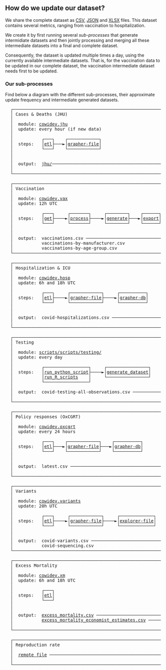 ## How do we update our dataset?
We share the complete dataset as [CSV](https://covid.ourworldindata.org/data/owid-covid-data.csv),
[JSON](https://covid.ourworldindata.org/data/owid-covid-data.json)
and [XLSX](https://covid.ourworldindata.org/data/owid-covid-data.xlsx) files. This dataset contains several metrics, ranging
from vaccination to hospitalization.

We create it by first running several _sub-processes_ that generate intermidiate datasets and then jointly processing and merging all these intermediate datasets into a final and complete dataset.  

Consequently, the dataset is updated multiple times a day, using the currently available intermediate datasets. That is, for the vaccination data to be updated in our complete dataset, the vaccination intermediate dataset needs first to be updated.



### Our sub-processes
Find below a diagram with the different sub-processes, their approximate update frequency and intermediate generated datasets.

<pre>
  ┌──────────────────────────────────────────────────────────┐
  │ Cases & Deaths (JHU)                                     │
  │                                                          │
  │  module: <a href="../../scripts/src/cowidev/jhu/__main__.py">cowidev.jhu</a>                                     │
  │  update: every hour (if new data)                        │
  │                                                          │
  │           ┌───┐    ┌────────────┐                        │
  │  steps:   │<a href="../../scripts/src/cowidev/jhu/__main__.py">etl</a>├───►│<a href="../../scripts/src/cowidev/jhu/__main__.py">grapher-file</a>│                        │
  │           └───┘    └────────────┘                        │
  │                                                          │
  │                                                          │
  │  output:  <a href="jhu/">jhu/</a>─────────────────────────────────────────── ──────────┐
  │                                                          │          │
  └──────────────────────────────────────────────────────────┘          │
                                                                        │
  ┌──────────────────────────────────────────────────────────┐          │
  │ Vaccination                                              │          │
  │                                                          │          │
  │  module: <a href="../../scripts/src/cowidev/vax/__main__.py">cowidev.vax</a>                                     │          │
  │  update: 12h UTC                                         │          │
  │                                                          │          │
  │           ┌───┐     ┌───────┐     ┌────────┐    ┌──────┐ │          │
  │  steps:   │<a href="../../scripts/src/cowidev/vax/cmd/get_data.py">get</a>├────►│<a href="../../scripts/src/cowidev/vax/cmd/process_data.py">process</a>├────►│<a href="../../scripts/src/cowidev/vax/cmd/generate.py">generate</a>├───►│<a href="../../scripts/src/cowidev/vax/cmd/export.py">export</a>│ │          │
  │           └───┘     └───────┘     └────────┘    └──────┘ │          │
  │                                                          │          │
  │                                                          │          │
  │  output:  vaccinations.csv ────────────────────────────── ──────────│
  │           vaccinations-by-manufacturer.csv               │          │
  │           vaccinations-by-age-group.csv                  │          │
  └──────────────────────────────────────────────────────────┘          │
                                                                        │
  ┌──────────────────────────────────────────────────────────┐          │
  │ Hospitalization & ICU                                    │          │
  │                                                          │          │
  │  module: <a href="../../scripts/src/cowidev/hosp/__main__.py">cowidev.hosp</a>                                    │          │
  │  update: 6h and 18h UTC                                  │          │
  │                                                          │          │
  │           ┌───┐     ┌────────────┐     ┌──────────┐      │          │
  │  steps:   │<a href="../../scripts/src/cowidev/hosp/etl.py">etl</a>├────►│<a href="../../scripts/src/cowidev/hosp/grapher.py">grapher-file</a>├────►│<a href="../../scripts/src/cowidev/hosp/grapher.py">grapher-db</a>│      │          │
  │           └───┘     └────────────┘     └──────────┘      │          │
  │                                                          │          │
  │                                                          │          │
  │  output:  covid-hospitalizations.csv ──────────────────── ──────────┤
  │                                                          │          │
  └──────────────────────────────────────────────────────────┘          │
                                                                        │          ┌───────────────────────────────┐
  ┌──────────────────────────────────────────────────────────┐          │          │ Megafile                      │
  │ Testing                                                  │          │          │                               │
  │                                                          │          │          │  module: <a href="../../scripts/src/cowidev/megafile/__main__.py">cowidev.megafile</a>     │
  │  module: <a href="../../scripts/scripts/testing/">scripts/scripts/testing/</a>                        │          ├─────────►│  update: 6h, 18h UTC          │
  │  update: every day                                       │          │          │                               │
  │                                                          │          │          │  output:  owid-covid-data.csv │
  │           ┌─────────────────┐     ┌────────────────┐     │          │          │                               │
  │  steps:   │<a href="../../scripts/scripts/testing/run_python_script.py">run_python_script</a>├────►│<a href="../../scripts/scripts/testing/generate_dataset.R">generate_dataset</a>│     │          │          └───────────────────────────────┘
  │           │<a href="../../scripts/scripts/testing/run_R_scripts.R">run_R_scripts</a>    │     └────────────────┘     │          │
  │           └─────────────────┘                            │          │
  │                                                          │          │
  │  output:  covid-testing-all-observations.csv ──────────── ──────────┤
  │                                                          │          │
  └──────────────────────────────────────────────────────────┘          │
                                                                        │
  ┌──────────────────────────────────────────────────────────┐          │
  │ Policy responses (OxCGRT)                                │          │
  │                                                          │          │
  │  module: <a href="../../scripts/src/cowidev/oxcgrt/__main__.py">cowidev.oxcgrt</a>                                  │          │
  │  update: every 24 hours                                  │          │
  │                                                          │          │
  │           ┌───┐    ┌────────────┐    ┌──────────┐        │          │
  │  steps:   │<a href="../../scripts/src/cowidev/oxcgrt/etl.py">etl</a>├───►│<a href="../../scripts/src/cowidev/oxcgrt/grapher.py">grapher-file</a>├───►│<a href="../../scripts/src/cowidev/oxcgrt/grapher.py">grapher-db</a>│        │          │
  │           └───┘    └────────────┘    └──────────┘        │          │
  │                                                          │          │
  │                                                          │          │
  │  output:  latest.csv ──────────────────────────────────── ──────────┤
  │                                                          │          │
  └──────────────────────────────────────────────────────────┘          │
                                                                        │
  ┌──────────────────────────────────────────────────────────┐          │
  │ Variants                                                 │          │
  │                                                          │          │
  │  module: <a href="../../scripts/src/cowidev/variants/__main__.py">cowidev.variants</a>                                │          │
  │  update: 20h UTC                                         │          │
  │                                                          │          │
  │           ┌───┐     ┌────────────┐     ┌─────────────┐   │          │
  │  steps:   │<a href="../../scripts/src/cowidev/variants/etl.py">etl</a>├────►│<a href="../../scripts/src/cowidev/variants/grapher.py">grapher-file</a>├────►│<a href="../../scripts/src/cowidev/variants/explorer.py">explorer-file</a>│   │          │
  │           └───┘     └────────────┘     └─────────────┘   │          │
  │                                                          │          │
  │                                                          │          │
  │  output:  covid-variants.csv ──────────────────────────── ──────────┤
  │           covid-sequencing.csv                           │          │
  └──────────────────────────────────────────────────────────┘          │
                                                                        │
  ┌──────────────────────────────────────────────────────────┐          │
  │ Excess Mortality                                         │          │
  │                                                          │          │
  │  module: <a href="../../scripts/src/cowidev/xm/__main__.py">cowidev.xm</a>                                      │          │
  │  update: 6h and 18h UTC                                  │          │
  │                                                          │          │
  │           ┌───┐                                          │          │
  │  steps:   │<a href="../../scripts/src/cowidev/xm/etl.py">etl</a>│                                          │          │
  │           └───┘                                          │          │
  │                                                          │          │
  │                                                          │          │
  │  output:  <a href="excess_mortality/excess_mortality.csv">excess_mortality.csv</a> ────────────────────────── ──────────┤
  │           <a href="excess_mortality/excess_mortality_economist_estimates.csv">excess_mortality_economist_estimates.csv</a> ────── ──────────┤
  │                                                          │          │
  └──────────────────────────────────────────────────────────┘          │
                                                                        │
  ┌──────────────────────────────────────────────────────────┐          │
  │ Reproduction rate                                        │          │
  │                                                          │          │
  │  <a href="https://github.com/crondonm/TrackingR/raw/main/Estimates-Database/database.csv">remote file</a> ──────────────────────────────────────────── ──────────┘
  │                                                          │
  └──────────────────────────────────────────────────────────┘
</pre>


